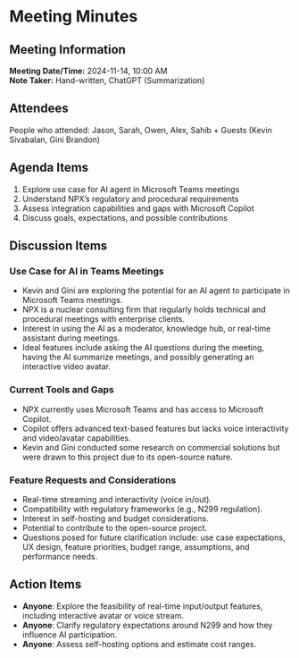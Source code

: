 # Meeting Minutes

## Meeting Information

**Meeting Date/Time:** 2024-11-14, 10:00 AM  
**Note Taker:** Hand-written, ChatGPT (Summarization)

## Attendees

People who attended: Jason, Sarah, Owen, Alex, Sahib + Guests (Kevin Sivabalan, Gini Brandon)

## Agenda Items

1. Explore use case for AI agent in Microsoft Teams meetings
2. Understand NPX’s regulatory and procedural requirements
3. Assess integration capabilities and gaps with Microsoft Copilot
4. Discuss goals, expectations, and possible contributions

## Discussion Items

### Use Case for AI in Teams Meetings

- Kevin and Gini are exploring the potential for an AI agent to participate in Microsoft Teams meetings.
- NPX is a nuclear consulting firm that regularly holds technical and procedural meetings with enterprise clients.
- Interest in using the AI as a moderator, knowledge hub, or real-time assistant during meetings.
- Ideal features include asking the AI questions during the meeting, having the AI summarize meetings, and possibly generating an interactive video avatar.

### Current Tools and Gaps

- NPX currently uses Microsoft Teams and has access to Microsoft Copilot.
- Copilot offers advanced text-based features but lacks voice interactivity and video/avatar capabilities.
- Kevin and Gini conducted some research on commercial solutions but were drawn to this project due to its open-source nature.

### Feature Requests and Considerations

- Real-time streaming and interactivity (voice in/out).
- Compatibility with regulatory frameworks (e.g., N299 regulation).
- Interest in self-hosting and budget considerations.
- Potential to contribute to the open-source project.
- Questions posed for future clarification include: use case expectations, UX design, feature priorities, budget range, assumptions, and performance needs.

## Action Items

- **Anyone**: Explore the feasibility of real-time input/output features, including interactive avatar or voice stream.
- **Anyone**: Clarify regulatory expectations around N299 and how they influence AI participation.
- **Anyone**: Assess self-hosting options and estimate cost ranges.
